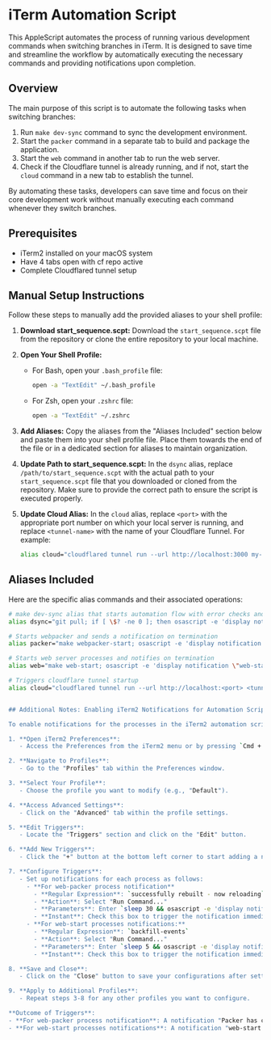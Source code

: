 # iTerm Automation Script

This AppleScript automates the process of running various development commands when switching branches in iTerm. It is designed to save time and streamline the workflow by automatically executing the necessary commands and providing notifications upon completion.

## Overview

The main purpose of this script is to automate the following tasks when switching branches:

1. Run `make dev-sync` command to sync the development environment.
2. Start the `packer` command in a separate tab to build and package the application.
3. Start the `web` command in another tab to run the web server.
4. Check if the Cloudflare tunnel is already running, and if not, start the `cloud` command in a new tab to establish the tunnel.

By automating these tasks, developers can save time and focus on their core development work without manually executing each command whenever they switch branches.

## Prerequisites

- iTerm2 installed on your macOS system
- Have 4 tabs open with cf repo active 
- Complete Cloudflared tunnel setup

## Manual Setup Instructions

Follow these steps to manually add the provided aliases to your shell profile:

1. **Download start_sequence.scpt:**
   Download the `start_sequence.scpt` file from the repository or clone the entire repository to your local machine.

2. **Open Your Shell Profile:**
   - For Bash, open your `.bash_profile` file:
     ```bash
     open -a "TextEdit" ~/.bash_profile
     ```
   - For Zsh, open your `.zshrc` file:
     ```bash
     open -a "TextEdit" ~/.zshrc
     ```

3. **Add Aliases:**
   Copy the aliases from the "Aliases Included" section below and paste them into your shell profile file. Place them towards the end of the file or in a dedicated section for aliases to maintain organization.

4. **Update Path to start_sequence.scpt:**
   In the `dsync` alias, replace `/path/to/start_sequence.scpt` with the actual path to your `start_sequence.scpt` file that you downloaded or cloned from the repository. Make sure to provide the correct path to ensure the script is executed properly.

5. **Update Cloud Alias:**
   In the `cloud` alias, replace `<port>` with the appropriate port number on which your local server is running, and replace `<tunnel-name>` with the name of your Cloudflare Tunnel. For example:
   ```bash
   alias cloud="cloudflared tunnel run --url http://localhost:3000 my-tunnel"
## Aliases Included

Here are the specific alias commands and their associated operations:

```bash
# make dev-sync alias that starts automation flow with error checks and notifications
alias dsync="git pull; if [ \$? -ne 0 ]; then osascript -e 'display notification \"git pull failed\" with title \"Error Notification\" sound name \"Basso\"'; else make dev-sync && osascript -e 'display notification \"make dev-sync has completed\" with title \"iTerm2 Notification\" sound name \"Ping\"' && sleep 1 && touch /tmp/dsync_done && /usr/bin/osascript /path/to/start_sequence.scpt; fi"

# Starts webpacker and sends a notification on termination
alias packer="make webpacker-start; osascript -e 'display notification \"webpacker-start terminated\" with title \"iTerm2 Notification\" sound name \"Ping\"'"

# Starts web server processes and notifies on termination
alias web="make web-start; osascript -e 'display notification \"web-start has terminated\" with title \"iTerm2 Notification\" sound name \"Ping\"'"

# Triggers cloudflare tunnel startup 
alias cloud="cloudflared tunnel run --url http://localhost:<port> <tunnel-name>""


## Additional Notes: Enabling iTerm2 Notifications for Automation Script

To enable notifications for the processes in the iTerm2 automation script, utilize the built-in triggers feature in iTerm2. Here's how to set up notifications for each process:

1. **Open iTerm2 Preferences**:
   - Access the Preferences from the iTerm2 menu or by pressing `Cmd + ,`.

2. **Navigate to Profiles**:
   - Go to the "Profiles" tab within the Preferences window.

3. **Select Your Profile**:
   - Choose the profile you want to modify (e.g., "Default").

4. **Access Advanced Settings**:
   - Click on the "Advanced" tab within the profile settings.

5. **Edit Triggers**:
   - Locate the "Triggers" section and click on the "Edit" button.

6. **Add New Triggers**:
   - Click the "+" button at the bottom left corner to start adding a new trigger.

7. **Configure Triggers**:
   - Set up notifications for each process as follows:
     - **For web-packer process notification**
       - **Regular Expression**: `successfully rebuilt - now reloading`
       - **Action**: Select "Run Command..."
       - **Parameters**: Enter `sleep 30 && osascript -e 'display notification "Packer has completed" with title "iTerm2 Notification" sound name "Ping"'`
       - **Instant**: Check this box to trigger the notification immediately.
     - **For web-start processes notifications:**
       - **Regular Expression**: `backfill-events`
       - **Action**: Select "Run Command..."
       - **Parameters**: Enter `sleep 5 && osascript -e 'display notification "web-start has completed, Local ENV is now loading" with title "iTerm2 Notification" sound name "Ping"'`
       - **Instant**: Check this box to trigger the notification immediately.

8. **Save and Close**:
   - Click on the "Close" button to save your configurations after setting up the triggers.

9. **Apply to Additional Profiles**:
   - Repeat steps 3-8 for any other profiles you want to configure.

**Outcome of Triggers**:
- **For web-packer process notification**: A notification "Packer has completed" will appear after a 30-second delay.
- **For web-start processes notifications**: A notification "web-start has completed, Local ENV is now loading" will appear after a 5-second delay.


